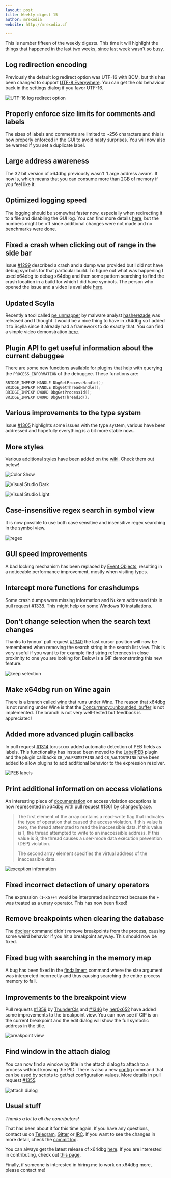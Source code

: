 ```yaml
---
layout: post
title: Weekly digest 15
author: mrexodia
website: http://mrexodia.cf

---
```


This is number fifteen of the weekly digests. This time it will highlight the things that happened in the last two weeks, since last week wasn't so busy.

## Log redirection encoding

Previously the default log redirect option was UTF-16 with BOM, but this has been changed to support [UTF-8 Everywhere](http://utf8everywhere.org). You can get the old behaviour back in the settings dialog if you favor UTF-16.

![UTF-16 log redirect option](https://i.imgur.com/DmKBJec.png)

## Properly enforce size limits for comments and labels

The sizes of labels and comments are limited to ~256 characters and this is now properly enforced in the GUI to avoid nasty surprises. You will now also be warned if you set a duplicate label.

## Large address awareness

The 32 bit version of x64dbg previously wasn't 'Large address aware'. It now is, which means that you can consume more than 2GB of memory if you feel like it.

## Optimized logging speed

The logging should be somewhat faster now, especially when redirecting it to a file and disabling the GUI log. You can find more details [here](https://github.com/x64dbg/x64dbg/pull/1354), but the numbers might be off since additional changes were not made and no benchmarks were done.

## Fixed a crash when clicking out of range in the side bar

Issue [#1299](https://github.com/x64dbg/x64dbg/issues/1299) described a crash and a dump was provided but I did not have debug symbols for that particular build. To figure out what was happening I used x64dbg to debug x64dbg and then some pattern searching to find the crash location in a build for which I did have symbols. The person who opened the issue and a video is available [here](https://youtu.be/zhoSpXnsWMI).

## Updated Scylla

Recently a tool called [pe_unmapper](https://github.com/hasherezade/malware_analysis/tree/master/pe_unmapper) by malware analyst [hasherezade](https://twitter.com/hasherezade) was released and I thought it would be a nice thing to have in x64dbg so I added it to Scylla since it already had a framework to do exactly that. You can find a simple video demonstration [here](https://youtu.be/PFNG-keJ74k).

## Plugin API to get useful information about the current debuggee

There are some new functions available for plugins that help with querying the `PROCESS_INFORMATION` of the debuggee. These functions are:

```c++
BRIDGE_IMPEXP HANDLE DbgGetProcessHandle();
BRIDGE_IMPEXP HANDLE DbgGetThreadHandle();
BRIDGE_IMPEXP DWORD DbgGetProcessId();
BRIDGE_IMPEXP DWORD DbgGetThreadId();
```

## Various improvements to the type system

Issue [#1305](https://github.com/x64dbg/x64dbg/issues/1305) highlights some issues with the type system, various have been addressed and hopefully everything is a bit more stable now...

## More styles

Various additional styles have been added on the [wiki](https://github.com/x64dbg/x64dbg/wiki/Stylesheets). Check them out below!

![Color Show](https://i.imgur.com/NudqRft.png)

![Visual Studio Dark](http://i.imgur.com/0vdWCvN.png)

![Visual Studio Light](http://i.imgur.com/x8GM3Ci.png)

## Case-insensitive regex search in symbol view

It is now possible to use both case sensitive and insensitive regex searching in the symbol view.

![regex](https://i.imgur.com/O4R9hTa.png)

## GUI speed improvements

A bad locking mechanism has been replaced by [Event Objects](https://goo.gl/Wc4BoS), resulting in a noticeable performance improvement, mostly when visiting types.

## Intercept more functions for crashdumps

Some crash dumps were missing information and Nukem addressed this in pull request [#1338](https://github.com/x64dbg/x64dbg/pull/1338). This might help on some Windows 10 installations.

## Don't change selection when the search text changes

Thanks to lynnux' pull request [#1340](https://github.com/x64dbg/x64dbg/pull/1340) the last cursor position will now be remembered when removing the search string in the search list view. This is very useful if you want to for example find string references in close proximity to one you are looking for. Below is a GIF demonstrating this new feature.

![keep selection](https://i.imgur.com/kDGHLka.gif)

## Make x64dbg run on Wine again

There is a branch called [wine](https://github.com/x64dbg/x64dbg/tree/wine) that runs under Wine. The reason that x64dbg is not running under Wine is that the [Concurrency::unbounded_buffer](https://msdn.microsoft.com/en-us/library/dd492602.aspx) is not implemented. The branch is not very well-tested but feedback is appreciated!

## Added more advanced plugin callbacks

In pull request [#1314](https://github.com/x64dbg/x64dbg/pull/1343) torusrxxx added automatic detection of PEB fields as labels. This functionality has instead been moved to the [LabelPEB](https://github.com/x64dbg/LabelPEB) plugin and the plugin callbacks `CB_VALFROMSTRING` and `CB_VALTOSTRING` have been added to allow plugins to add additional behavior to the expression resolver.

![PEB labels](https://i.imgur.com/8cvdK4X.png)

## Print additional information on access violations

An interesting piece of [documentation](https://goo.gl/tylmvr) on access violation exceptions is now represented in x64dbg with pull request [#1361](https://github.com/x64dbg/x64dbg/pull/1361) by [changeofpace](https://github.com/changeofpace).

> The first element of the array contains a read-write flag that indicates the type of operation that caused the access violation. If this value is zero, the thread attempted to read the inaccessible data. If this value is 1, the thread attempted to write to an inaccessible address. If this value is 8, the thread causes a user-mode data execution prevention (DEP) violation.
> 
> The second array element specifies the virtual address of the inaccessible data.

![exception information](https://i.imgur.com/0h3Xe7v.png)

## Fixed incorrect detection of unary operators

The expression `(1<<5)+4` would be interpreted as incorrect because the `+` was treated as a unary operator. This has now been fixed!

## Remove breakpoints when clearing the database

The [dbclear](http://x64dbg.readthedocs.io/en/latest/commands/user-database/dbclear.html) command didn't remove breakpoints from the process, causing some weird behavior if you hit a breakpoint anyway. This should now be fixed.

## Fixed bug with searching in the memory map

A bug has been fixed in the [findallmem](http://x64dbg.readthedocs.io/en/latest/commands/searching/findallmem.html) command where the size argument was interpreted incorrectly and thus causing searching the entire process memory to fail.

## Improvements to the breakpoint view

Pull requests [#1359](https://github.com/x64dbg/x64dbg/pull/1359) by [ThunderCls](https://github.com/ThunderCls) and [#1346](https://github.com/x64dbg/x64dbg/pull/1346) by [ner0x652](https://github.com/ner0x652) have added some improvements to the breakpoint view. You can now see if CIP is on the current breakpoint and the edit dialog will show the full symbolic address in the title.

![breakpoint view](https://i.imgur.com/EjyRlQq.png)

## Find window in the attach dialog

You can now find a window by title in the attach dialog to attach to a process without knowing the PID. There is also a new [config](http://help.x64dbg.com/en/latest/commands/misc/config.html) command that can be used by scripts to get/set configuration values. More details in pull request [#1355](https://github.com/x64dbg/x64dbg/pull/1355).

![attach dialog](https://i.imgur.com/3p2ajK6.png)

## Usual stuff

*Thanks a lot to all the contributors!*

That has been about it for this time again. If you have any questions, contact us on [Telegram](http://telegram.x64dbg.com), [Gitter](http://gitter.x64dbg.com) or [IRC](http://webchat.freenode.net/?channels=x64dbg). If you want to see the changes in more detail, check the [commit log](https://github.com/x64dbg/x64dbg/commits).

You can always get the latest release of x64dbg [here](http://releases.x64dbg.com). If you are interested in contributing, check out [this page](http://contribute.x64dbg.com).

Finally, if someone is interested in hiring me to work on x64dbg more, please contact me!
